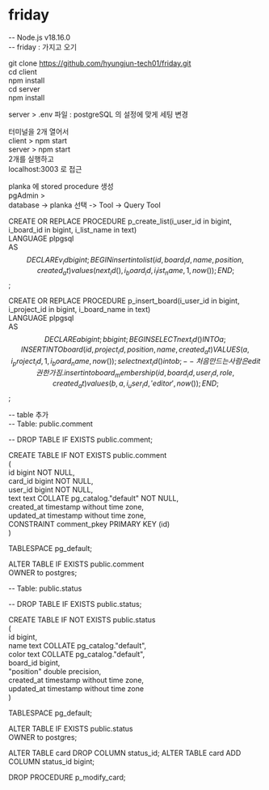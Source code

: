 # friday
-- Node.js v18.16.0  
-- friday : 가지고 오기 

git clone https://github.com/hyungjun-tech01/friday.git  
cd client   
npm install   
cd server   
npm install   
  
server > .env 파일 : postgreSQL 의 설정에 맞게 세팅 변경   
  
터미널을 2개 열어서   
client > npm start   
server > npm start   
2개를 실행하고   
localhost:3003 로 접근   

planka 에 stored procedure 생성   
pgAdmin >   
database -> planka 선택 -> Tool -> Query Tool  

CREATE OR REPLACE PROCEDURE p_create_list(i_user_id in bigint, i_board_id in bigint, i_list_name in text)  
LANGUAGE plpgsql  
AS $$  
DECLARE   
   v_id bigint;  
BEGIN  
insert into list(id, board_id, name, position, created_at)  
values(next_id(), i_board_id, i_list_name, 1, now());  
END;  
$$;  

CREATE OR REPLACE PROCEDURE  p_insert_board(i_user_id in bigint, i_project_id in bigint, i_board_name in text)  
LANGUAGE plpgsql  
AS $$  
DECLARE  
    a bigint;  
	b bigint;  
BEGIN  
    SELECT next_id() INTO a;  
    INSERT INTO board (id, project_id, position, name, created_at)  
    VALUES (a, i_project_id, 1, i_board_name, now());  
	select next_id() into b;  
	-- 처음 만드는 사람은 edit 권한 가짐.  
	insert into board_membership(id, board_id, user_id, role, created_at)  
	values(b, a, i_user_id, 'editor', now());  
END;  
$$;  

-- table 추가  
-- Table: public.comment  

-- DROP TABLE IF EXISTS public.comment;  

CREATE TABLE IF NOT EXISTS public.comment  
(  
    id bigint NOT NULL,  
    card_id bigint NOT NULL,  
    user_id bigint NOT NULL,  
    text text COLLATE pg_catalog."default" NOT NULL,  
    created_at timestamp without time zone,  
    updated_at timestamp without time zone,  
    CONSTRAINT comment_pkey PRIMARY KEY (id)  
)  

TABLESPACE pg_default;  

ALTER TABLE IF EXISTS public.comment  
    OWNER to postgres;  

-- Table: public.status  

-- DROP TABLE IF EXISTS public.status;  

CREATE TABLE IF NOT EXISTS public.status  
(  
    id bigint,  
    name text COLLATE pg_catalog."default",  
    color text COLLATE pg_catalog."default",  
    board_id bigint,  
    "position" double precision,  
    created_at timestamp without time zone,  
    updated_at timestamp without time zone  
)  

TABLESPACE pg_default;  

ALTER TABLE IF EXISTS public.status  
    OWNER to postgres;      

ALTER TABLE card DROP COLUMN status_id;
ALTER TABLE card ADD COLUMN status_id bigint;

DROP PROCEDURE p_modify_card;
